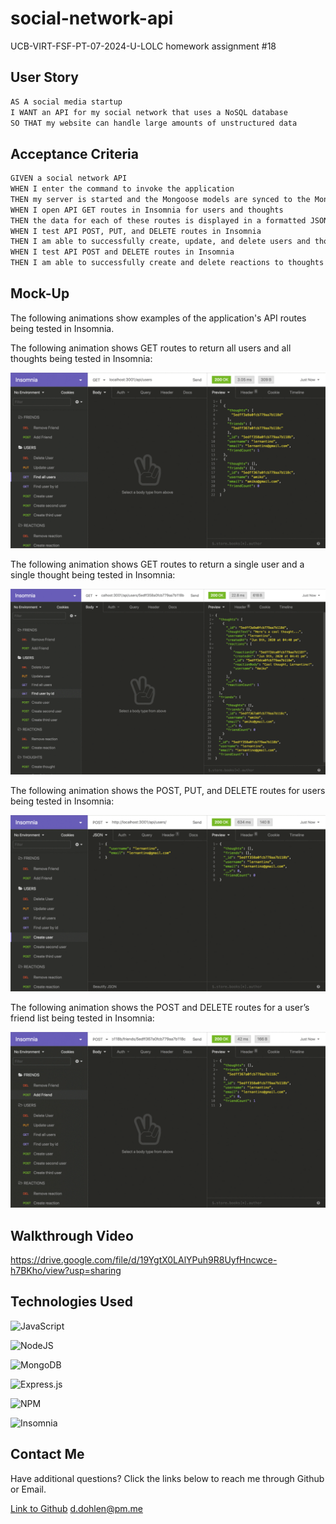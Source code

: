 # social-network-api
UCB-VIRT-FSF-PT-07-2024-U-LOLC homework assignment #18

## User Story

```md
AS A social media startup
I WANT an API for my social network that uses a NoSQL database
SO THAT my website can handle large amounts of unstructured data
```

## Acceptance Criteria 

```md
GIVEN a social network API
WHEN I enter the command to invoke the application
THEN my server is started and the Mongoose models are synced to the MongoDB database
WHEN I open API GET routes in Insomnia for users and thoughts
THEN the data for each of these routes is displayed in a formatted JSON
WHEN I test API POST, PUT, and DELETE routes in Insomnia
THEN I am able to successfully create, update, and delete users and thoughts in my database
WHEN I test API POST and DELETE routes in Insomnia
THEN I am able to successfully create and delete reactions to thoughts and add and remove friends to a user’s friend list
```

## Mock-Up
The following animations show examples of the application's API routes being tested in Insomnia.

The following animation shows GET routes to return all users and all thoughts being tested in Insomnia:

![GET routes: all users, all thoughts](./assets/images/18-nosql-homework-demo-01.gif)

The following animation shows GET routes to return a single user and a single thought being tested in Insomnia:

![GET routes: single user, single thought](./assets/images/18-nosql-homework-demo-02.gif)

The following animation shows the POST, PUT, and DELETE routes for users being tested in Insomnia:

![POST, PUT, DELETE for users](./assets/images/18-nosql-homework-demo-03.gif)

The following animation shows the POST and DELETE routes for a user’s friend list being tested in Insomnia:

![POST, DELETE for user's friend list](./assets/images/18-nosql-homework-demo-04.gif)

## Walkthrough Video 
https://drive.google.com/file/d/19YgtX0LAlYPuh9R8UyfHncwce-h7BKho/view?usp=sharing

## Technologies Used 

![JavaScript](https://img.shields.io/badge/javascript-%23323330.svg?style=for-the-badge&logo=javascript&logoColor=%23F7DF1E)

![NodeJS](https://img.shields.io/badge/node.js-6DA55F?style=for-the-badge&logo=node.js&logoColor=white)

![MongoDB](https://img.shields.io/badge/MongoDB-%234ea94b.svg?style=for-the-badge&logo=mongodb&logoColor=white)

![Express.js](https://img.shields.io/badge/express.js-%23404d59.svg?style=for-the-badge&logo=express&logoColor=%2361DAFB)

![NPM](https://img.shields.io/badge/NPM-%23CB3837.svg?style=for-the-badge&logo=npm&logoColor=white)

![Insomnia](https://img.shields.io/badge/Insomnia-black?style=for-the-badge&logo=insomnia&logoColor=5849BE)

## Contact Me
Have additional questions? Click the links below to reach me through Github or Email.

[Link to Github](.https://github.com/dawsofd)
[d.dohlen@pm.me](mailto:d.dohlen@pm.me)